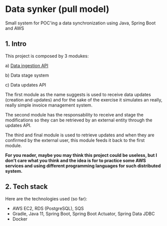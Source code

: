 # Data synker (pull model)

Small system for POC'ing a data synchronization using Java, Spring Boot and AWS

## 1. Intro

This project is composed by 3 modukes:

a) [Data ingestion API](data-ingestion-api/)

b) Data stage system

c) Data updates API

The first module as the name suggests is used to receive data updates (creation and updates) and for the sake of the exercise it simulates an really, really simple invoice management system.

The second module has the responsability to receive and stage the modifications so they can be retrieved by an external entity through the updates API.

The third and final module is used to retrieve updates and when they are confirmed by the external user, this module feeds it back to the first module.

**For you reader, maybe you may think this project could be useless, but I don't care what you think and the idea is for to practice some AWS services and using different programming languages for such distributed system.**


## 2. Tech stack

Here are the technologies used (so far):

- AWS EC2, RDS (PostgreSQL), SQS
- Gradle, Java 11, Spring Boot, Spring Boot Actuator, Spring Data JDBC
- Docker
